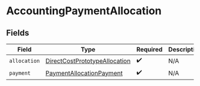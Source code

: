# AccountingPaymentAllocation


## Fields

| Field                                                                                     | Type                                                                                      | Required                                                                                  | Description                                                                               |
| ----------------------------------------------------------------------------------------- | ----------------------------------------------------------------------------------------- | ----------------------------------------------------------------------------------------- | ----------------------------------------------------------------------------------------- |
| `allocation`                                                                              | [DirectCostPrototypeAllocation](../../models/components/DirectCostPrototypeAllocation.md) | :heavy_check_mark:                                                                        | N/A                                                                                       |
| `payment`                                                                                 | [PaymentAllocationPayment](../../models/components/PaymentAllocationPayment.md)           | :heavy_check_mark:                                                                        | N/A                                                                                       |